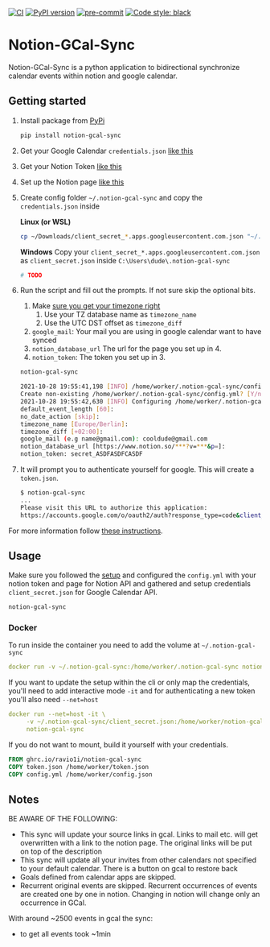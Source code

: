 [![CI](https://github.com/Ravio1i/notion-gcal-sync/actions/workflows/ci.yml/badge.svg?branch=main)](https://github.com/Ravio1i/notion-gcal-sync/actions/workflows/ci.yml)
[![PyPI version](https://badge.fury.io/py/notion-gcal-sync.svg)](https://badge.fury.io/py/notion-gcal-sync)
[![pre-commit](https://img.shields.io/badge/pre--commit-enabled-brightgreen?logo=pre-commit&logoColor=white)](https://github.com/pre-commit/pre-commit)
[![Code style: black](https://img.shields.io/badge/code%20style-black-000000.svg)](https://github.com/psf/black)

# Notion-GCal-Sync

Notion-GCal-Sync is a python application to bidirectional synchronize calendar events within notion and google calendar.

## Getting started

1. Install package from [PyPi](https://pypi.org/project/notion-gcal-sync/)

    ```bash
    pip install notion-gcal-sync
    ```

2. Get your Google Calendar `credentials.json` [like this](https://github.com/Ravio1i/notion-gcal-sync/blob/main/docs/setup.md#setup-credentials-for-google-calendar)
3. Get your Notion Token [like this](https://github.com/Ravio1i/notion-gcal-sync/blob/main/docs/setup.md#setup-credentials-for-notion)
4. Set up the Notion page [like this]((https://github.com/Ravio1i/notion-gcal-sync/blob/main/docs/setup.md#setup-up-your-notion-page))
5. Create config folder `~/.notion-gcal-sync` and copy the `credentials.json` inside

    **Linux (or WSL)**
    ```bash
    cp ~/Downloads/client_secret_*.apps.googleusercontent.com.json "~/.notion-gcal-sync/client_secret.json"
    ```

    **Windows**
    Copy your `client_secret_*.apps.googleusercontent.com.json` as `client_secret.json` inside `C:\Users\dude\.notion-gcal-sync`
    ```powershell
    # TODO
    ```


6. Run the script and fill out the prompts. If not sure skip the optional bits.
   1. Make [sure you get your timezone right](https://en.wikipedia.org/wiki/List_of_tz_database_time_zones)
      1. Use your TZ database name as `timezone_name`
      2. Use the UTC DST offset as `timezone_diff`
   2. `google_mail`: Your mail you are using in google calendar want to have synced
   3. `notion_database_url` The url for the page you set up in 4.
   4. `notion_token`: The token you set up in 3.

    ```bash
    notion-gcal-sync

    2021-10-28 19:55:41,198 [INFO] /home/worker/.notion-gcal-sync/config.yml does not exist
    Create non-existing /home/worker/.notion-gcal-sync/config.yml? [Y/n]: y
    2021-10-28 19:55:42,630 [INFO] Configuring /home/worker/.notion-gcal-sync/config.yml
    default_event_length [60]:
    no_date_action [skip]:
    timezone_name [Europe/Berlin]:
    timezone_diff [+02:00]:
    google_mail (e.g name@gmail.com): cooldude@gmail.com
    notion_database_url [https://www.notion.so/***?v=***&p=]:
    notion_token: secret_ASDFASDFCASDF
    ```

7. It will prompt you to authenticate yourself for google. This will create a `token.json`.

    ```bash
    $ notion-gcal-sync
    ...
    Please visit this URL to authorize this application:
    https://accounts.google.com/o/oauth2/auth?response_type=code&client_id=***
    ```

For more information follow [these instructions](https://github.com/Ravio1i/notion-gcal-sync/blob/main/docs/setup.md).

## Usage

Make sure you followed the [setup](https://github.com/Ravio1i/notion-gcal-sync/blob/main/docs/setup.md) and
configured the `config.yml` with your notion token and page for Notion API and gathered and setup
credentials `client_secret.json` for Google Calendar API.

```bash
notion-gcal-sync
```

### Docker
To run inside the container you need to add the volume at `~/.notion-gcal-sync`

```yaml
docker run -v ~/.notion-gcal-sync:/home/worker/.notion-gcal-sync notion-gcal-sync
```


If you want to update the setup within the cli or only map the credentials, you'll need to add interactive mode `-it` and for authenticating a new token you'll also need `--net=host`

```yaml
docker run --net=host -it \
     -v ~/.notion-gcal-sync/client_secret.json:/home/worker/notion-gcal-sync/client_secret.json \
     notion-gcal-sync
```

If you do not want to mount, build it yourself with your credentials.

```Dockerfile
FROM ghrc.io/ravio1i/notion-gcal-sync
COPY token.json /home/worker/token.json
COPY config.yml /home/worker/config.json
```

## Notes

BE AWARE OF THE FOLLOWING:

* This sync will update your source links in gcal. Links to mail etc. will get overwritten with a link to the notion page. The
  original links will be put on top of the description
* This sync will update all your invites from other calendars not specified to your default calendar. There is a button on gcal
  to restore back
* Goals defined from calendar apps are skipped.
* Recurrent original events are skipped. Recurrent occurrences of events are created one by one in notion. Changing in notion
  will change only an occurrence in GCal.

With around ~2500 events in gcal the sync:

* to get all events took ~1min
